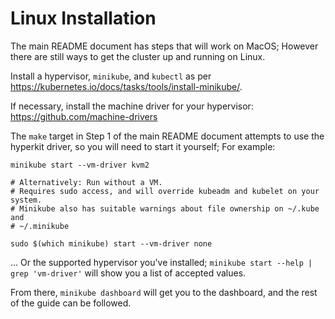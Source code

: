 # Linux Installation

The main README document has steps that will work on MacOS; However there are
still ways to get the cluster up and running on Linux.

Install a hypervisor, `minikube`, and `kubectl` as per
https://kubernetes.io/docs/tasks/tools/install-minikube/.

If necessary, install the machine driver for your hypervisor:
https://github.com/machine-drivers

The `make` target in Step 1 of the main README document attempts to use the
hyperkit driver, so you will need to start it yourself; For example:

```Shell
minikube start --vm-driver kvm2

# Alternatively: Run without a VM.
# Requires sudo access, and will override kubeadm and kubelet on your system.
# Minikube also has suitable warnings about file ownership on ~/.kube and
# ~/.minikube

sudo $(which minikube) start --vm-driver none
```

... Or the supported hypervisor you've installed;
`minikube start --help | grep 'vm-driver'` will show you a list of accepted
values.

From there, `minikube dashboard` will get you to the dashboard, and the rest of
the guide can be followed.
